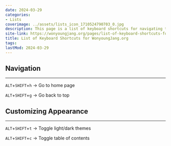 ```yaml
---
date: 2024-03-29
categories:
- Lists
coverimage: ../assets/lists_icon_1710524790703_0.jpg
description: This page is a list of keyboard shortcuts for navigating this site.
site-link: https://wonyoungjang.org/pages/list-of-keyboard-shortcuts-for-wonyoungjang.org/
title: List of Keyboard Shortcuts for WonyoungJang.org
tags:
lastMod: 2024-03-29
---
```

## Navigation
---

`ALT`+`SHIFT`+`h` → Go to home page

`ALT`+`SHIFT`+`g` → Go back to top

## Customizing Appearance
---

`ALT`+`SHIFT`+`t` → Toggle light/dark themes

`ALT`+`SHIFT`+`c` → Toggle table of contents
